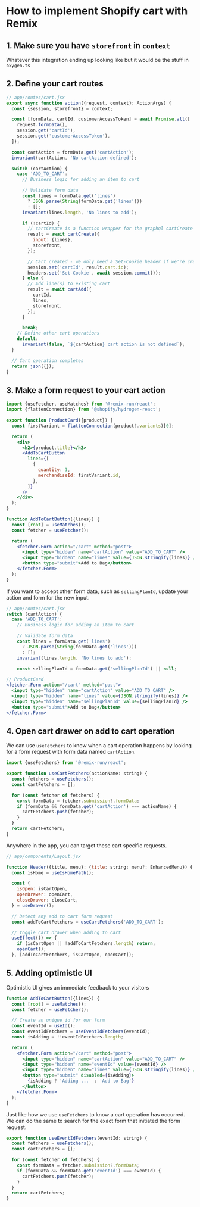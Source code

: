 # How to implement Shopify cart with Remix

## 1. Make sure you have `storefront` in `context`

Whatever this integration ending up looking like but it would be the stuff in `oxygen.ts`

## 2. Define your cart routes

```jsx
// app/routes/cart.jsx
export async function action({request, context}: ActionArgs) {
  const {session, storefront} = context;

  const [formData, cartId, customerAccessToken] = await Promise.all([
    request.formData(),
    session.get('cartId'),
    session.get('customerAccessToken'),
  ]);

  const cartAction = formData.get('cartAction');
  invariant(cartAction, 'No cartAction defined');

  switch (cartAction) {
    case 'ADD_TO_CART':
      // Business logic for adding an item to cart

      // Validate form data
      const lines = formData.get('lines')
        ? JSON.parse(String(formData.get('lines')))
        : [];
      invariant(lines.length, 'No lines to add');

      if (!cartId) {
        // cartCreate is a function wrapper for the graphql cartCreate mutation
        result = await cartCreate({
          input: {lines},
          storefront,
        });

        // Cart created - we only need a Set-Cookie header if we're creating
        session.set('cartId', result.cart.id);
        headers.set('Set-Cookie', await session.commit());
      } else {
        // Add line(s) to existing cart
        result = await cartAdd({
          cartId,
          lines,
          storefront,
        });
      }

      break;
    // Define other cart operations
    default:
      invariant(false, `${cartAction} cart action is not defined`);
  }

  // Cart operation completes
  return json({});
}
```

## 3. Make a form request to your cart action

```jsx
import {useFetcher, useMatches} from '@remix-run/react';
import {flattenConnection} from '@shopify/hydrogen-react';

export function ProductCard({product}) {
  const firstVariant = flattenConnection(product?.variants)[0];

  return (
    <div>
      <h2>{product.title}</h2>
      <AddToCartButton
        lines={[
          {
            quantity: 1,
            merchandiseId: firstVariant.id,
          },
        ]}
      />
    </div>
  );
}

function AddToCartButton({lines}) {
  const [root] = useMatches();
  const fetcher = useFetcher();

  return (
    <fetcher.Form action="/cart" method="post">
      <input type="hidden" name="cartAction" value="ADD_TO_CART" />
      <input type="hidden" name="lines" value={JSON.stringify(lines)} />
      <button type="submit">Add to Bag</button>
    </fetcher.Form>
  );
}
```

If you want to accept other form data, such as `sellingPlanId`, update your
action and form for the new input.

```jsx
// app/routes/cart.jsx
switch (cartAction) {
  case 'ADD_TO_CART':
    // Business logic for adding an item to cart

    // Validate form data
    const lines = formData.get('lines')
      ? JSON.parse(String(formData.get('lines')))
      : [];
    invariant(lines.length, 'No lines to add');

    const sellingPlanId = formData.get('sellingPlanId') || null;
```

```jsx
// ProductCard
<fetcher.Form action="/cart" method="post">
  <input type="hidden" name="cartAction" value="ADD_TO_CART" />
  <input type="hidden" name="lines" value={JSON.stringify(lines)} />
  <input type="hidden" name="sellingPlanId" value={sellingPlanId} />
  <button type="submit">Add to Bag</button>
</fetcher.Form>
```

## 4. Open cart drawer on add to cart operation

We can use `useFetchers` to know when a cart operation happens by
looking for a form request with form data named `cartAction`.

```jsx
import {useFetchers} from '@remix-run/react';

export function useCartFetchers(actionName: string) {
  const fetchers = useFetchers();
  const cartFetchers = [];

  for (const fetcher of fetchers) {
    const formData = fetcher.submission?.formData;
    if (formData && formData.get('cartAction') === actionName) {
      cartFetchers.push(fetcher);
    }
  }
  return cartFetchers;
}
```

Anywhere in the app, you can target these cart specific requests.

```jsx
// app/components/Layout.jsx

function Header({title, menu}: {title: string; menu?: EnhancedMenu}) {
  const isHome = useIsHomePath();

  const {
    isOpen: isCartOpen,
    openDrawer: openCart,
    closeDrawer: closeCart,
  } = useDrawer();

  // Detect any add to cart form request
  const addToCartFetchers = useCartFetchers('ADD_TO_CART');

  // toggle cart drawer when adding to cart
  useEffect(() => {
    if (isCartOpen || !addToCartFetchers.length) return;
    openCart();
  }, [addToCartFetchers, isCartOpen, openCart]);
```

## 5. Adding optimistic UI

Optimistic UI gives an immediate feedback to your visitors

```jsx
function AddToCartButton({lines}) {
  const [root] = useMatches();
  const fetcher = useFetcher();

  // Create an unique id for our form
  const eventId = useId();
  const eventIdFetchers = useEventIdFetchers(eventId);
  const isAdding = !!eventIdFetchers.length;

  return (
    <fetcher.Form action="/cart" method="post">
      <input type="hidden" name="cartAction" value="ADD_TO_CART" />
      <input type="hidden" name="eventId" value={eventId} />
      <input type="hidden" name="lines" value={JSON.stringify(lines)} />
      <button type="submit" disabled={isAdding}>
        {isAdding ? 'Adding ...' : 'Add to Bag'}
      </button>
    </fetcher.Form>
  );
}
```

Just like how we use `useFetchers` to know a cart operation has occurred.
We can do the same to search for the exact form that initiated the form request.

```jsx
export function useEventIdFetchers(eventId: string) {
  const fetchers = useFetchers();
  const cartFetchers = [];

  for (const fetcher of fetchers) {
    const formData = fetcher.submission?.formData;
    if (formData && formData.get('eventId') === eventId) {
      cartFetchers.push(fetcher);
    }
  }
  return cartFetchers;
}
```
